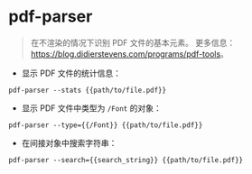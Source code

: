 # pdf-parser

> 在不渲染的情况下识别 PDF 文件的基本元素。
> 更多信息：<https://blog.didierstevens.com/programs/pdf-tools>。

- 显示 PDF 文件的统计信息：

`pdf-parser --stats {{path/to/file.pdf}}`

- 显示 PDF 文件中类型为 `/Font` 的对象：

`pdf-parser --type={{/Font}} {{path/to/file.pdf}}`

- 在间接对象中搜索字符串：

`pdf-parser --search={{search_string}} {{path/to/file.pdf}}`